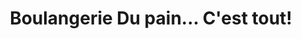 ---
title: "Boulangerie Du pain... C'est tout!"
url: /la-pocatiere/boulangerie-du-pain-cest-tout/
shop: Bäckerei
---